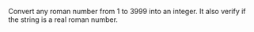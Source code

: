 Convert any roman number from 1 to 3999 into an integer.
It also verify if the string is a real roman number.
